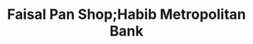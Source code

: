 ---
title: "Faisal Pan Shop;Habib Metropolitan Bank"
url: /karachi/faisal-pan-shop-habib-metropolitan-bank/
shop: Allgemein
---